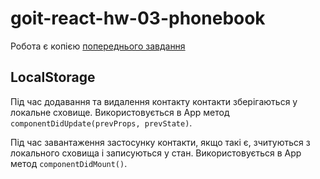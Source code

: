 # goit-react-hw-03-phonebook

Робота є копією [попереднього завдання](https://github.com/syniepolskyi/goit-react-hw-02-phonebook)

## LocalStorage

Під час додавання та видалення контакту контакти зберігаються у локальне сховище. Використовується в App метод `componentDidUpdate(prevProps, prevState)`.

Під час завантаження застосунку контакти, якщо такі є, зчитуються з локального сховища і записуються у стан. Використовується в App метод `componentDidMount()`.